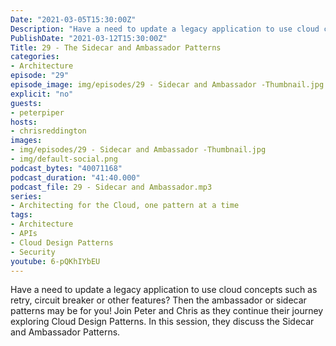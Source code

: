 ```yaml
---
Date: "2021-03-05T15:30:00Z"
Description: "Have a need to update a legacy application to use cloud concepts such as retry, circuit breaker or other features? Then the ambassador or sidecar patterns may be for you! Join Peter and Chris as they continue their journey exploring Cloud Design Patterns. In this session, they discuss the Sidecar and Ambassador Patterns."
PublishDate: "2021-03-12T15:30:00Z"
Title: 29 - The Sidecar and Ambassador Patterns
categories:
- Architecture
episode: "29"
episode_image: img/episodes/29 - Sidecar and Ambassador -Thumbnail.jpg
explicit: "no"
guests:
- peterpiper
hosts:
- chrisreddington
images:
- img/episodes/29 - Sidecar and Ambassador -Thumbnail.jpg
- img/default-social.png
podcast_bytes: "40071168"
podcast_duration: "41:40.000"
podcast_file: 29 - Sidecar and Ambassador.mp3
series:
- Architecting for the Cloud, one pattern at a time
tags:
- Architecture
- APIs
- Cloud Design Patterns
- Security
youtube: 6-pQKhIYbEU
---
```

Have a need to update a legacy application to use cloud concepts such as retry, circuit breaker or other features? Then the ambassador or sidecar patterns may be for you! Join Peter and Chris as they continue their journey exploring Cloud Design Patterns. In this session, they discuss the Sidecar and Ambassador Patterns.